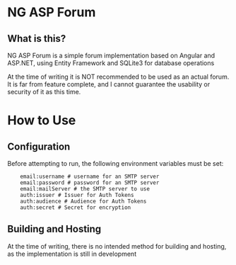 # NG ASP Forum

## What is this?
NG ASP Forum is a simple forum implementation based on Angular and ASP.NET, using Entity Framework and SQLite3 for database operations

At the time of writing it is NOT recommended to be used as an actual forum. It is far from feature complete, and I cannot guarantee the usability or security of it as this time.

# How to Use

## Configuration
Before attempting to run, the following environment variables must be set:
```
    email:username # username for an SMTP server
    email:password # password for an SMTP server
    email:mailServer # the SMTP server to use
    auth:issuer # Issuer for Auth Tokens
    auth:audience # Audience for Auth Tokens
    auth:secret # Secret for encryption
```

## Building and Hosting
At the time of writing, there is no intended method for building and hosting, as the implementation is still in development